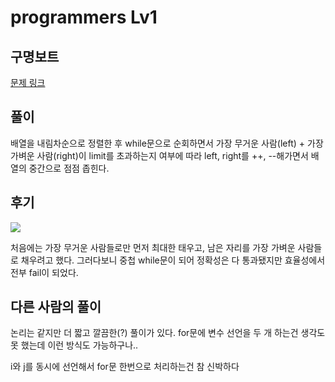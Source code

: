 # programmers Lv1

## 구명보트

[문제 링크](https://programmers.co.kr/learn/courses/30/lessons/42885)

## 풀이
배열을 내림차순으로 정렬한 후 
while문으로 순회하면서 가장 무거운 사람(left) + 가장 가벼운 사람(right)이 limit를 초과하는지 여부에 따라
left, right를 ++, --해가면서 배열의 중간으로 점점 좁힌다.

## 후기

![](https://images.velog.io/images/jjunyjjuny/post/a02c7654-0c7b-4417-896c-9e3019dbf0f0/image.png)

처음에는 가장 무거운 사람들로만 먼저 최대한 태우고, 남은 자리를 가장 가벼운 사람들로 채우려고 했다.
그러다보니 중첩 while문이 되어 정확성은 다 통과됐지만 효율성에서 전부 fail이 되었다.

## 다른 사람의 풀이

논리는 같지만 더 짧고 깔끔한(?) 풀이가 있다.
for문에 변수 선언을 두 개 하는건 생각도 못 했는데 이런 방식도 가능하구나.. 

i와 j를 동시에 선언해서 for문 한번으로 처리하는건 참 신박하다 
